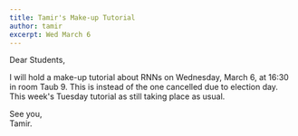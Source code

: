 ```yaml
---
title: Tamir's Make-up Tutorial
author: tamir
excerpt: Wed March 6
---
```


Dear Students,

I will hold a make-up tutorial about RNNs on Wednesday, March 6, at 16:30 in room Taub 9.
This is instead of the one cancelled due to election day. 
This week's Tuesday tutorial as still taking place as usual.

See you,<br>
Tamir.


